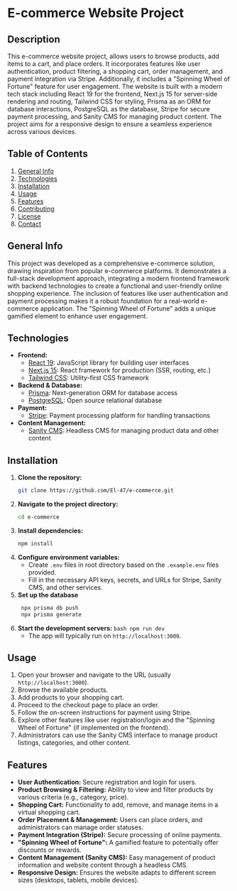 # E-commerce Website Project

## Description

This e-commerce website project, allows users to browse products, add items to a cart, and place orders. It incorporates features like user authentication, product filtering, a shopping cart, order management, and payment integration via Stripe. Additionally, it includes a "Spinning Wheel of Fortune" feature for user engagement. The website is built with a modern tech stack including React 19 for the frontend, Next.js 15 for server-side rendering and routing, Tailwind CSS for styling, Prisma as an ORM for database interactions, PostgreSQL as the database, Stripe for secure payment processing, and Sanity CMS for managing product content. The project aims for a responsive design to ensure a seamless experience across various devices.

## Table of Contents

1.  [General Info](#general-info)
2.  [Technologies](#technologies)
3.  [Installation](#installation)
4.  [Usage](#usage)
5.  [Features](#features)
6.  [Contributing](#contributing)
7.  [License](#license)
8.  [Contact](#contact)

## General Info

This project was developed as a comprehensive e-commerce solution, drawing inspiration from popular e-commerce platforms. It demonstrates a full-stack development approach, integrating a modern frontend framework with backend technologies to create a functional and user-friendly online shopping experience. The inclusion of features like user authentication and payment processing makes it a robust foundation for a real-world e-commerce application. The "Spinning Wheel of Fortune" adds a unique gamified element to enhance user engagement.

## Technologies

* **Frontend:**
    * [React 19](https://react.dev/): JavaScript library for building user interfaces
    * [Next.js 15](https://nextjs.org/): React framework for production (SSR, routing, etc.)
    * [Tailwind CSS](https://tailwindcss.com/): Utility-first CSS framework
* **Backend & Database:**
    * [Prisma](https://www.prisma.io/): Next-generation ORM for database access
    * [PostgreSQL](https://www.postgresql.org/): Open source relational database
* **Payment:**
    * [Stripe](https://stripe.com/): Payment processing platform for handling transactions
* **Content Management:**
    * [Sanity CMS](https://www.sanity.io/): Headless CMS for managing product data and other content

## Installation

1.  **Clone the repository:**
    ```bash
    git clone https://github.com/El-47/e-commerce.git
    ```
2.  **Navigate to the project directory:**
    ```bash
    cd e-commerce
    ```
3.  **Install dependencies:**
    ```bash
    npm install
    ```
4.  **Configure environment variables:**
    * Create `.env` files in root directory based on the `.example.env` files provided.
    * Fill in the necessary API keys, secrets, and URLs for Stripe, Sanity CMS, and other services.
5.  **Set up the database**
    ```bash
     npx prisma db push
     npx prisma generate
    ```
6.  **Start the development servers:**
        ```bash
        npm run dev
        ```
    * The app will typically run on `http://localhost:3000`.

## Usage

1.  Open your browser and navigate to the URL (usually `http://localhost:3000`).
2.  Browse the available products.
3.  Add products to your shopping cart.
4.  Proceed to the checkout page to place an order.
5.  Follow the on-screen instructions for payment using Stripe.
6.  Explore other features like user registration/login and the "Spinning Wheel of Fortune" (if implemented on the frontend).
7.  Administrators can use the Sanity CMS interface to manage product listings, categories, and other content.

## Features

* **User Authentication:** Secure registration and login for users.
* **Product Browsing & Filtering:** Ability to view and filter products by various criteria (e.g., category, price).
* **Shopping Cart:** Functionality to add, remove, and manage items in a virtual shopping cart.
* **Order Placement & Management:** Users can place orders, and administrators can manage order statuses.
* **Payment Integration (Stripe):** Secure processing of online payments.
* **"Spinning Wheel of Fortune":** A gamified feature to potentially offer discounts or rewards.
* **Content Management (Sanity CMS):** Easy management of product information and website content through a headless CMS.
* **Responsive Design:** Ensures the website adapts to different screen sizes (desktops, tablets, mobile devices).


